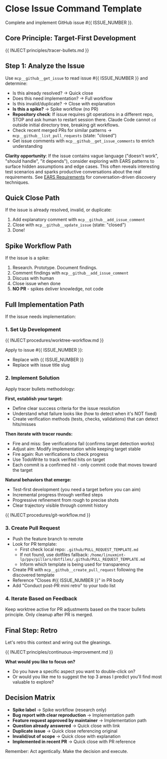 # Close Issue Command Template
Complete and implement GitHub issue #{{ ISSUE_NUMBER }}.

## Core Principle: Target-First Development
{{ INJECT:principles/tracer-bullets.md }}

## Step 1: Analyze the Issue
Use `mcp__github__get_issue` to read issue #{{ ISSUE_NUMBER }} and determine:
- Is this already resolved? → Quick close
- Does this need implementation? → Full workflow
- Is this invalid/duplicate? → Close with explanation
- **Is this a spike?** → Spike workflow (no PR)
- **Repository check**: If issue requires git operations in a different repo, STOP and ask human to restart session there. Claude Code cannot `cd` outside initial directory tree, breaking git workflows.
- Check recent merged PRs for similar patterns → `mcp__github__list_pull_requests` (state: "closed")
- Get issue comments with `mcp__github__get_issue_comments` to enrich understanding

**Clarity opportunity**: If the issue contains vague language ("doesn't work", "should handle", "it depends"), consider exploring with EARS patterns to surface hidden assumptions and edge cases. This often reveals interesting test scenarios and sparks productive conversations about the real requirements. See [EARS Requirements](knowledge/procedures/ears-requirements.md) for conversation-driven discovery techniques.

## Quick Close Path
If the issue is already resolved, invalid, or duplicate:
1. Add explanatory comment with `mcp__github__add_issue_comment`
2. Close with `mcp__github__update_issue` (state: "closed")
3. Done!

## Spike Workflow Path
If the issue is a spike:
1. Research. Prototype. Document findings.
2. Comment findings with `mcp__github__add_issue_comment`
3. Discuss with human
4. Close issue when done
5. **NO PR** - spikes deliver knowledge, not code

## Full Implementation Path
If the issue needs implementation:

### 1. Set Up Development
{{ INJECT:procedures/worktree-workflow.md }}

Apply to issue #{{ ISSUE_NUMBER }}:
- Replace <NUMBER> with {{ ISSUE_NUMBER }}
- Replace <description> with issue title slug

### 2. Implement Solution
Apply tracer bullets methodology:

**First, establish your target:**
- Define clear success criteria for the issue resolution
- Understand what failure looks like (how to detect when it's NOT fixed)
- Create verification methods (tests, checks, validations) that can detect hits/misses

**Then iterate with tracer rounds:**
- Fire and miss: See verifications fail (confirms target detection works)
- Adjust aim: Modify implementation while keeping target stable
- Fire again: Run verifications to check progress
- Use TodoWrite to track verified hits on target
- Each commit is a confirmed hit - only commit code that moves toward the target

**Natural behaviors that emerge:**
- Test-first development (you need a target before you can aim)
- Incremental progress through verified steps
- Progressive refinement from rough to precise shots
- Clear trajectory visible through commit history

{{ INJECT:procedures/git-workflow.md }}

### 3. Create Pull Request
- Push the feature branch to remote
- Look for PR template:
  - First check local repo: `.github/PULL_REQUEST_TEMPLATE.md`
  - If not found, use dotfiles fallback: `/home/linuxmint-lp/ppv/pillars/dotfiles/.github/PULL_REQUEST_TEMPLATE.md`
  - Inform which template is being used for transparency
- Create PR with `mcp__github__create_pull_request` following the discovered template
- Reference "Closes #{{ ISSUE_NUMBER }}" in PR body
- Add "Conduct post-PR mini retro" to your todo list

### 4. Iterate Based on Feedback
Keep worktree active for PR adjustments based on the tracer bullets principle. Only cleanup after PR is merged.

## Final Step: Retro
Let's retro this context and wring out the gleanings.

{{ INJECT:principles/continuous-improvement.md }}

**What would you like to focus on?**
- Do you have a specific aspect you want to double-click on?
- Or would you like me to suggest the top 3 areas I predict you'll find most valuable to explore?

## Decision Matrix
- **Spike label** → Spike workflow (research only)
- **Bug report with clear reproduction** → Implementation path
- **Feature request approved by maintainer** → Implementation path  
- **Question already answered** → Quick close with link
- **Duplicate issue** → Quick close referencing original
- **Invalid/out of scope** → Quick close with explanation
- **Implemented in recent PR** → Quick close with PR reference

Remember: Act agentically. Make the decision and execute.